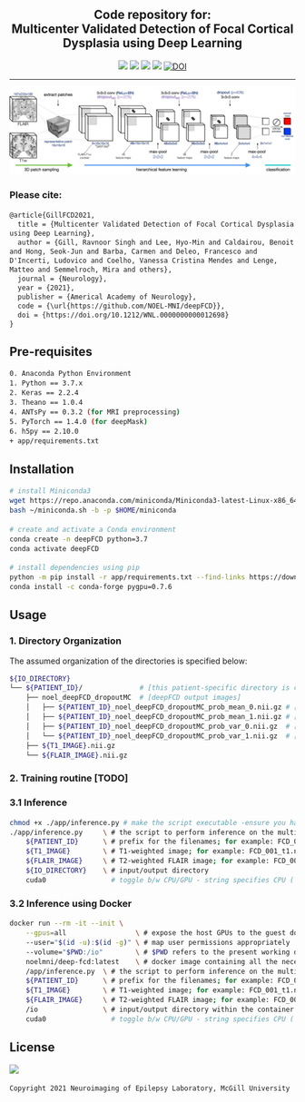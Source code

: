 <h2 align="center">
  Code repository for:<br>
  Multicenter Validated Detection of Focal Cortical Dysplasia using Deep Learning<br>
</h2>

<p align="center">
      <a href="https://www.python.org/">
        <img src="https://img.shields.io/badge/Python-3.7-ff69b4.svg" /></a>
      <a href= "https://keras.io/">
        <img src="https://img.shields.io/badge/Keras-2.2.4-2BAF2B.svg" /></a>
      <a href= "https://github.com/Theano/Theano">
        <img src="https://img.shields.io/badge/Theano-1.0.4-2BAF2B.svg" /></a>
      <a href= "https://github.com/NOEL-MNI/deepFCD/blob/main/LICENSE">
        <img src="https://img.shields.io/badge/License-BSD%203--Clause-blue.svg" /></a>
      <a href="https://doi.org/10.5281/zenodo.4521706">
        <img src="https://zenodo.org/badge/DOI/10.5281/zenodo.4521706.svg" alt="DOI"></a>
</p>


------------------------

![](assets/diagram.jpg)

### Please cite:
```TeX
@article{GillFCD2021,
  title = {Multicenter Validated Detection of Focal Cortical Dysplasia using Deep Learning},
  author = {Gill, Ravnoor Singh and Lee, Hyo-Min and Caldairou, Benoit and Hong, Seok-Jun and Barba, Carmen and Deleo, Francesco and D'Incerti, Ludovico and Coelho, Vanessa Cristina Mendes and Lenge, Matteo and Semmelroch, Mira and others},
  journal = {Neurology},
  year = {2021},
  publisher = {Americal Academy of Neurology},
  code = {\url{https://github.com/NOEL-MNI/deepFCD}},
  doi = {https://doi.org/10.1212/WNL.0000000000012698}
}
```

## Pre-requisites
```bash
0. Anaconda Python Environment
1. Python == 3.7.x
2. Keras == 2.2.4
3. Theano == 1.0.4
4. ANTsPy == 0.3.2 (for MRI preprocessing)
5. PyTorch == 1.4.0 (for deepMask)
6. h5py == 2.10.0
+ app/requirements.txt
```

## Installation

```bash
# install Miniconda3
wget https://repo.anaconda.com/miniconda/Miniconda3-latest-Linux-x86_64.sh -O ~/miniconda.sh
bash ~/miniconda.sh -b -p $HOME/miniconda

# create and activate a Conda environment
conda create -n deepFCD python=3.7
conda activate deepFCD

# install dependencies using pip
python -m pip install -r app/requirements.txt --find-links https://download.pytorch.org/whl/torch_stable.html
conda install -c conda-forge pygpu=0.7.6
```


## Usage

### 1. Directory Organization
The assumed organization of the directories is specified below:
```bash
${IO_DIRECTORY}
└── ${PATIENT_ID}/              # [this patient-specific directory is contained within ${IO_DIRECTORY}]
    ├── noel_deepFCD_dropoutMC  # [deepFCD output images]
    │   ├── ${PATIENT_ID}_noel_deepFCD_dropoutMC_prob_mean_0.nii.gz # [mean PROBABILITY image from CNN-1]
    │   ├── ${PATIENT_ID}_noel_deepFCD_dropoutMC_prob_mean_1.nii.gz # [mean PROBABILITY image from CNN-2]
    │   ├── ${PATIENT_ID}_noel_deepFCD_dropoutMC_prob_var_0.nii.gz  # [mean UNCERTAINTY image from CNN-1]
    │   └── ${PATIENT_ID}_noel_deepFCD_dropoutMC_prob_var_1.nii.gz  # [mean UNCERTAINTY image from CNN-2]
    ├── ${T1_IMAGE}.nii.gz
    └── ${FLAIR_IMAGE}.nii.gz
```

### 2. Training routine [TODO]

### 3.1 Inference
```bash
chmod +x ./app/inference.py # make the script executable -ensure you have the requisite permissions
./app/inference.py     \ # the script to perform inference on the multimodal MRI images
    ${PATIENT_ID}      \ # prefix for the filenames; for example: FCD_001 (needed for outputs only)
    ${T1_IMAGE}        \ # T1-weighted image; for example: FCD_001_t1.nii.gz or t1.nii.gz [T1 is specified before FLAIR - order is important]
    ${FLAIR_IMAGE}     \ # T2-weighted FLAIR image; for example: FCD_001_t2.nii.gz or flair.nii.gz [T1 is specified before FLAIR - order is important]
    ${IO_DIRECTORY}    \ # input/output directory
    cuda0                # toggle b/w CPU/GPU - string specifies CPU ('cpu') or GPU ID ('cudaX', where N is in the range (0,N), where N is the total number of installed GPUs)
```
### 3.2 Inference using Docker
```bash
docker run --rm -it --init \
    --gpus=all                 \ # expose the host GPUs to the guest docker container
    --user="$(id -u):$(id -g)" \ # map user permissions appropriately
    --volume="$PWD:/io"        \ # $PWD refers to the present working directory containing the input images, can be modified to a local host directory
    noelmni/deep-fcd:latest    \ # docker image containing all the necessary software dependencies
    /app/inference.py  \ # the script to perform inference on the multimodal MRI images
    ${PATIENT_ID}      \ # prefix for the filenames; for example: FCD_001 (needed for outputs only)
    ${T1_IMAGE}        \ # T1-weighted image; for example: FCD_001_t1.nii.gz or t1.nii.gz [T1 is specified before FLAIR - order is important]
    ${FLAIR_IMAGE}     \ # T2-weighted FLAIR image; for example: FCD_001_t2.nii.gz or flair.nii.gz [T1 is specified before FLAIR - order is important]
    /io                \ # input/output directory within the container mapped to ${IO_DIRECTORY} or ${PWD} [ DO NOT MODIFY]
    cuda0                # toggle b/w CPU/GPU - string specifies CPU ('cpu') or GPU ID ('cudaX', where N is in the range (0,N), where N is the total number of installed GPUs)
```

## License
<a href= "https://opensource.org/licenses/BSD-3-Clause"><img src="https://img.shields.io/badge/License-BSD%203--Clause-blue.svg" /></a>

```console
Copyright 2021 Neuroimaging of Epilepsy Laboratory, McGill University
```